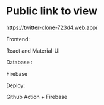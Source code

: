 # Public link to view

https://twitter-clone-723d4.web.app/

Frontend:

React and Material-UI

Database :

Firebase

Deploy:

Github Action + Firebase